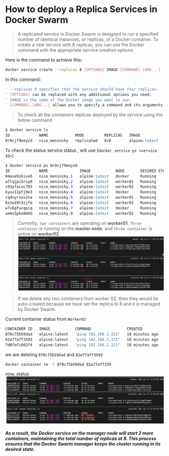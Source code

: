 # How to deploy a Replica Services in Docker Swarm

> A replicated service in Docker Swarm is designed to run a specified number of identical instances, or replicas, of a Docker container. To create a new service with 8 replicas, you can use the Docker command with the appropriate service creation options. 

Here is the command to achieve this:

```bash
docker service create --replicas 8 [OPTIONS] IMAGE [COMMAND] [ARG...]
```
In this command:
```bash
' --replicas 8 specifies that the service should have four replicas.
' [OPTIONS] can be replaced with any additional options you need.
' IMAGE is the name of the Docker image you want to use.
' [COMMAND] [ARG...] allows you to specify a command and its arguments to run inside the container.
```

> To check all the containers replicas deployed by the service using the below command
```css
$ docker service ls
ID             NAME            MODE         REPLICAS   IMAGE           PORTS
0r8cjf9eeyzd   nice_meninsky   replicated   8/8        alpine:latest
```
To check the status service status , will use (```docker service ps <service ID>```)
```css
$ docker service ps 0r8cjf9eeyzd   
ID             NAME              IMAGE           NODE       DESIRED STATE   CURRENT STATE           ERROR     PORTS
04ase9zkivo6   nice_meninsky.1   alpine:latest   docker     Running         Running 2 minutes ago
w7lqjpi5rsy0   nice_meninsky.2   alpine:latest   worker01   Running         Running 2 minutes ago
v93yfacuc793   nice_meninsky.3   alpine:latest   worker02   Running         Running 2 minutes ago
kyuu11ptj9e3   nice_meninsky.4   alpine:latest   docker     Running         Running 2 minutes ago
rqduyrsox2na   nice_meninsky.5   alpine:latest   worker01   Running         Running 2 minutes ago
6z1w19t3zjfm   nice_meninsky.6   alpine:latest   worker02   Running         Running 2 minutes ago
w7v6gfucqpiq   nice_meninsky.7   alpine:latest   docker     Running         Running 2 minutes ago
um4s5pka9mhb   nice_meninsky.8   alpine:latest   worker02   Running         Running 2 minutes ago
```
> Currently, ```two containers``` are operating on __worker01__, ```Three container``` is running on the __master node__, and ```three container``` is active on __worker02__.
![alt text](image-1.png)

> If we delete any two containers from worker 02, then they would be auto-created because we have set the replica to 8 and it is managed by Docker Swarm.

Current container status from ```Worker02```
```bash
CONTAINER ID   IMAGE           COMMAND                CREATED          STATUS          PORTS     NAMES
870c75b59dad   alpine:latest   "ping 192.168.1.221"   10 minutes ago   Up 10 minutes             nice_meninsky.6.6z1w19t3zjfmciyd3givz9cns
82e77aff3593   alpine:latest   "ping 192.168.1.221"   10 minutes ago   Up 10 minutes             nice_meninsky.3.v93yfacuc793onyylvahzo8pq
7d8fafc802f4   alpine:latest   "ping 192.168.1.221"   10 minutes ago   Up 10 minutes             nice_meninsky.8.um4s5pka9mhbel1q3uo6j16a4
```

we are deleting ```870c75b59dad``` and ```82e77aff3593```

```bash
docker container rm -f 870c75b59dad 82e77aff359
```
now, status
![alt text](image-2.png)

##### As a result, the Docker service on the manager node will start 2 more containers, maintaining the total number of replicas at 8. This process ensures that the Docker Swarm manager keeps the cluster running in its desired state.